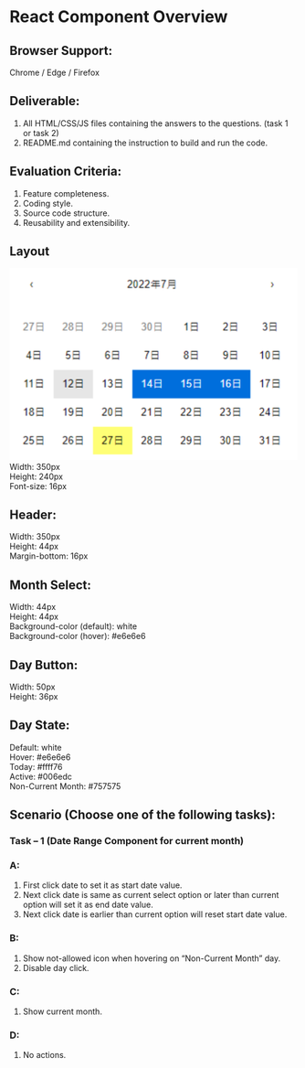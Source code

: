 # React Component Overview
## Browser Support:
Chrome / Edge / Firefox

## Deliverable:
1. All HTML/CSS/JS files containing the answers to the questions.
(task 1 or task 2)
2. README.md containing the instruction to build and run the code.

## Evaluation Criteria:
1. Feature completeness.
2. Coding style.
3. Source code structure.
4. Reusability and extensibility.

## Layout
![image](Layout.png)
Width: 350px  
Height: 240px  
Font-size: 16px

## Header:
Width: 350px  
Height: 44px  
Margin-bottom: 16px

## Month Select:
Width: 44px  
Height: 44px  
Background-color (default): white  
Background-color (hover): #e6e6e6  

## Day Button:
Width: 50px  
Height: 36px  

## Day State:
Default: white  
Hover: #e6e6e6  
Today: #ffff76  
Active: #006edc  
Non-Current Month: #757575  

## Scenario (Choose one of the following tasks):
### Task – 1 (Date Range Component for current month)
### A:
1. First click date to set it as start date value.
2. Next click date is same as current select option or later than current
option will set it as end date value.
3. Next click date is earlier than current option will reset start date
value.
### B:
1. Show not-allowed icon when hovering on “Non-Current Month” day.
2. Disable day click.
### C:
1. Show current month.
### D:
1. No actions.